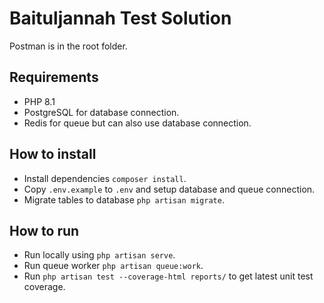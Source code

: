 # Baituljannah Test Solution

Postman is in the root folder.

## Requirements

- PHP 8.1
- PostgreSQL for database connection.
- Redis for queue but can also use database connection.

## How to install

- Install dependencies `composer install`.
- Copy `.env.example` to `.env` and setup database and queue connection.
- Migrate tables to database `php artisan migrate`.

## How to run

- Run locally using `php artisan serve`.
- Run queue worker `php artisan queue:work`.
- Run `php artisan test --coverage-html reports/` to get latest unit test coverage.
